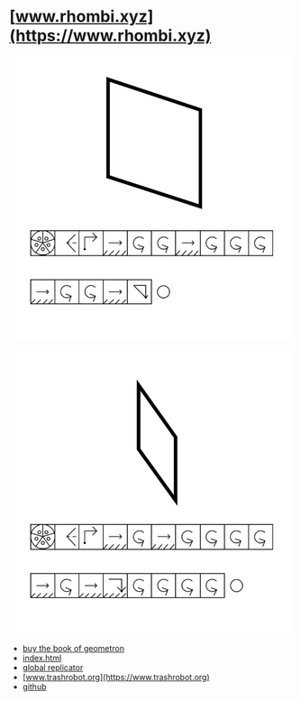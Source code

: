 # [www.rhombi.xyz](https://www.rhombi.xyz)

![](https://raw.githubusercontent.com/LafeLabs/trashmagicmedia/main/rhombidotxyz/images/rhombus1.svg)

![](https://raw.githubusercontent.com/LafeLabs/trashmagicmedia/main/rhombidotxyz/images/rhombus2.svg)

 - [buy the book of geometron](https://www.lulu.com/shop/lafe-spietz/geometron/paperback/product-qqk98g.html)
 - [index.html](index.html)
 - [global replicator](https://raw.githubusercontent.com/LafeLabs/trashmagicmedia/main/rhombidotxyz/php/replicator.txt)
 - [www.trashrobot.org](https://www.trashrobot.org)
 - [github](https://github.com/LafeLabs/trashmagicmedia/tree/main/rhombidotxyz)